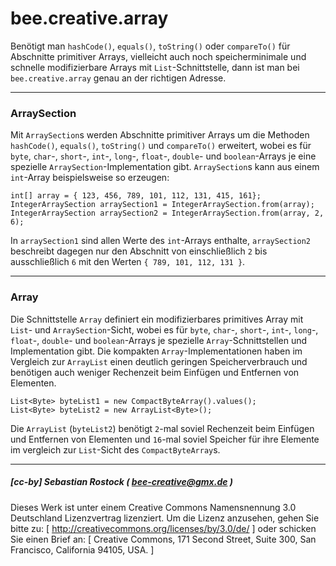 # bee.creative.array

Benötigt man `hashCode()`, `equals()`, `toString()` oder `compareTo()` für Abschnitte primitiver Arrays, vielleicht auch noch speicherminimale und schnelle modifizierbare Arrays mit `List`-Schnittstelle, dann ist man bei `bee.creative.array` genau an der richtigen Adresse.

---
### ArraySection

Mit `ArraySection`s werden Abschnitte primitiver Arrays um die Methoden `hashCode()`, `equals()`, `toString()` und `compareTo()` erweitert, wobei es für `byte`, `char`-, `short`-, `int`-, `long`-, `float`-, `double`- und `boolean`-Arrays je eine spezielle `ArraySection`-Implementation gibt. `ArraySection`s kann aus einem `int`-Array beispielsweise so erzeugen:

	int[] array = { 123, 456, 789, 101, 112, 131, 415, 161};
	IntegerArraySection arraySection1 = IntegerArraySection.from(array);
	IntegerArraySection arraySection2 = IntegerArraySection.from(array, 2, 6);

In `arraySection1` sind allen Werte des `int`-Arrays enthalte, `arraySection2` beschreibt dagegen nur den Abschnitt von einschließlich `2` bis ausschließlich `6` mit den Werten `{ 789, 101, 112, 131 }`.

---
### Array

Die Schnittstelle `Array` definiert ein modifizierbares primitives Array mit `List`- und `ArraySection`-Sicht, wobei es für `byte`, `char`-, `short`-, `int`-, `long`-, `float`-, `double`- und `boolean`-Arrays je spezielle `Array`-Schnittstellen und Implementation gibt. Die kompakten `Array`-Implementationen haben im Vergleich zur `ArrayList` einen deutlich geringen Speicherverbrauch und benötigen auch weniger Rechenzeit beim Einfügen und Entfernen von Elementen.

	List<Byte> byteList1 = new CompactByteArray().values();
	List<Byte> byteList2 = new ArrayList<Byte>();

Die `ArrayList` (`byteList2`) benötigt `2`-mal soviel Rechenzeit beim Einfügen und Entfernen von Elementen und `16`-mal soviel Speicher für ihre Elemente im vergleich zur 
`List`-Sicht des `CompactByteArray`s.

---

##### [cc-by] Sebastian Rostock ( bee-creative@gmx.de )

Dieses Werk ist unter einem Creative Commons Namensnennung 3.0 Deutschland Lizenzvertrag lizenziert. Um die Lizenz anzusehen, gehen Sie bitte zu: [ http://creativecommons.org/licenses/by/3.0/de/ ] oder schicken Sie einen Brief an: [ Creative Commons, 171 Second Street, Suite 300, San Francisco, California 94105, USA. ]
